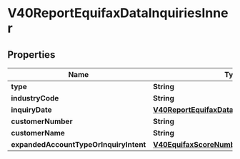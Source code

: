 

# V40ReportEquifaxDataInquiriesInner


## Properties

| Name | Type | Description | Notes |
|------------ | ------------- | ------------- | -------------|
|**type** | **String** |  |  [optional] |
|**industryCode** | **String** |  |  [optional] |
|**inquiryDate** | [**V40ReportEquifaxDataFileSinceDate**](V40ReportEquifaxDataFileSinceDate.md) |  |  [optional] |
|**customerNumber** | **String** |  |  [optional] |
|**customerName** | **String** |  |  [optional] |
|**expandedAccountTypeOrInquiryIntent** | [**V40EquifaxScoreNumberOrMaxIndustryCode**](V40EquifaxScoreNumberOrMaxIndustryCode.md) |  |  [optional] |



